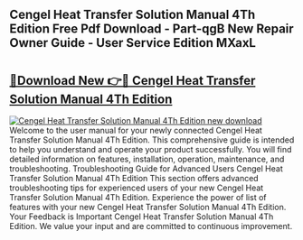 ## Cengel Heat Transfer Solution Manual 4Th Edition Free Pdf Download - Part-qgB New Repair Owner Guide - User Service Edition MXaxL

# <h2><a href="http://bc53896.oget.top/?id=Cengel+Heat+Transfer+Solution+Manual+4Th+Edition">🔗Download New 👉🔴 Cengel Heat Transfer Solution Manual 4Th Edition</a></h2>

[![Cengel Heat Transfer Solution Manual 4Th Edition new download](https://i.imgur.com/5g1atiW.png)](http://bc53896.oget.top/?id=Cengel+Heat+Transfer+Solution+Manual+4Th+Edition)
Welcome to the user manual for your newly connected Cengel Heat Transfer Solution Manual 4Th Edition. This comprehensive guide is intended to help you understand and operate your product successfully. You will find detailed information on features, installation, operation, maintenance, and troubleshooting. Troubleshooting Guide for Advanced Users Cengel Heat Transfer Solution Manual 4Th Edition This section offers advanced troubleshooting tips for experienced users of your new Cengel Heat Transfer Solution Manual 4Th Edition. Experience the power of list of features with your new Cengel Heat Transfer Solution Manual 4Th Edition. Your Feedback is Important Cengel Heat Transfer Solution Manual 4Th Edition. We value your input and are committed to continuous improvement.
